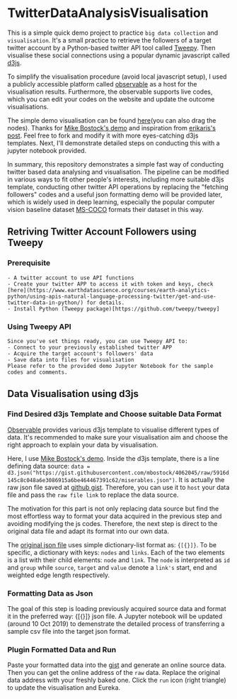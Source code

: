 # TwitterDataAnalysisVisualisation
This is a simple quick demo project to practice ```big data collection``` and ```visualisation```. It's a small practice to retrieve the followers of a target twitter account by a Python-based twitter API tool called [Tweepy](https://tweepy.readthedocs.io/en/latest/). Then visualise these social connections using a popular dynamic javascript called [d3js](https://d3js.org/).

To simplify the visualisation procedure (avoid local javascript setup), I used a publicly accessible platform called [observable](https://observablehq.com/) as a host for the visualisation results. Furthermore, the observable supports live codes, which you can edit your codes on the website and update the outcome visualisations. 

The simple demo visualisation can be found [here](https://observablehq.com/d/fcd695534e852304)(you can also drag the nodes). Thanks for [Mike Bostock's demo](https://observablehq.com/@d3/force-directed-graph) and inspiration from [erikaris's post](http://erikaris.com/2018/08/21/using-d3-to-visualize-twitter-followers/). Feel free to fork and modify it with more eyes-catching d3js templates. Next, I'll demonstrate detailed steps on conducting this with a jupyter notebook provided.

In summary, this repository demonstrates a simple fast way of conducting twitter based data analysing and visualisation. The pipeline can be modified in various ways to fit other people's interests, including more suitable d3js template, conducting other twitter API operations by replacing the "fetching followers" codes and a useful json formatting demo will be provided later, which is widely used in deep learning, especially the popular computer vision baseline dataset [MS-COCO](http://cocodataset.org/#home) formats their dataset in this way.
## Retriving Twitter Account Followers using Tweepy
### Prerequisite
	- A twitter account to use API functions
	- Create your twitter APP to access it with token and keys, check [here](https://www.earthdatascience.org/courses/earth-analytics-python/using-apis-natural-language-processing-twitter/get-and-use-twitter-data-in-python/) for details.
	- Install Python (Tweepy package)[https://github.com/tweepy/tweepy]

### Using Tweepy API
	Since you've set things ready, you can use Tweepy API to:
	- Connect to your previously established twitter APP
	- Acquire the target account's followers' data
	- Save data into files for visualisation
	Please refer to the provided demo Jupyter Notebook for the sample codes and comments.


## Data Visualisation using d3js

### Find Desired d3js Template and Choose suitable Data Format
[Observable](https://observablehq.com/) provides various d3js template to visualise different types of data. It's recommended to make sure your visualisation aim and choose the right approach to explain your data by visualisation. 

Here, I use [Mike Bostock's demo](https://observablehq.com/@d3/force-directed-graph). Inside the d3js template, there is a line defining data source:
```data = d3.json("https://gist.githubusercontent.com/mbostock/4062045/raw/5916d145c8c048a6e3086915a6be464467391c62/miserables.json")```. It is actually the raw json file saved at [github gist](https://gist.github.com/). Therefore, you can use it to ```host``` your data file and pass the ```raw file link``` to replace the data source.

The motivation for this part is not only replacing data source but find the most effortless way to format your data acquired in the previous step and avoiding modifying the js codes. Therefore, the next step is direct to the original data file and adapt its format into our own data. 

The [original json file](https://gist.githubusercontent.com/mbostock/4062045/raw/5916d145c8c048a6e3086915a6be464467391c62/miserables.json ) uses simple dictionary-list format as: ```{[{}]}```. To be specific, a dictionary with keys: ```nodes``` and ```links```. Each of the two elements is a list with their child elements: ```node``` and ```link```. The ```node``` is interpreted as ```id``` and ```group``` while ```source```, ```target``` and ```value``` denote a ```link's``` start, end and weighted edge length respectively. 

### Formatting Data as Json 
The goal of this step is loading previously acquired source data and format it in the preferred way: {[{}]} json file. 
A Jupyter notebook will be updated (around 10 Oct 2019) to demenstrate the detailed process of transferring a sample csv file into the target json format.

### Plugin Formatted Data and Run
Paste your formatted data into the [gist](https://gist.github.com/) and generate an online source data. Then you can get the online address of the ```raw``` data. Replace the original data address with your freshly baked one. Click the ```run``` icon (right triangle) to update the visualisation and Eureka.